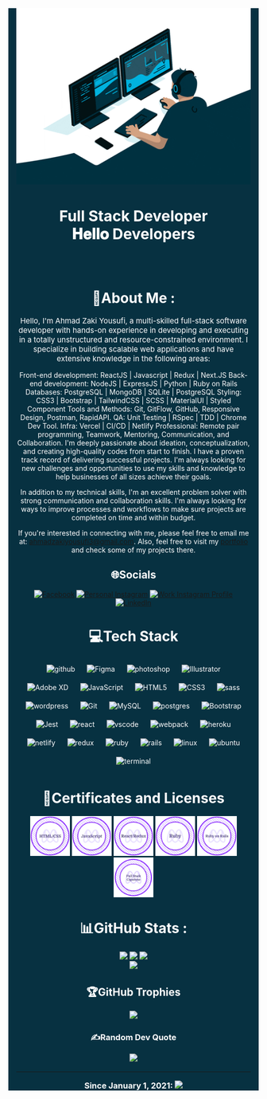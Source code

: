 <div align="center" style="padding:0 1rem; background-color:#073141; color:#fff;">
  <div id="pic" align="center">

   <img src="./images/blue-animated.gif">

  </div>

  <h1  style="color:#fff; font-size:30px;">
    Full Stack Developer
    <br>
    𝐇𝐞𝐥𝐥𝐨 Developers
  </h1>

  <br>
  <br>

  <h1 style="color:#fff;">💫About Me :</h1>

  <p style="color:#fff; font-size:15px;">Hello, I'm Ahmad Zaki Yousufi, a multi-skilled full-stack software developer with hands-on experience in developing and executing in a totally unstructured and resource-constrained environment. I specialize in building scalable web applications and have extensive knowledge in the following areas:

Front-end development: ReactJS | Javascript | Redux | Next.JS
Back-end development: NodeJS | ExpressJS | Python | Ruby on Rails
Databases: PostgreSQL | MongoDB | SQLite | PostgreSQL
Styling: CSS3 | Bootstrap | TailwindCSS | SCSS | MaterialUI | Styled Component
Tools and Methods: Git, GitFlow, GitHub, Responsive Design, Postman, RapidAPI.
QA: Unit Testing | RSpec | TDD | Chrome Dev Tool.
Infra: Vercel | CI/CD | Netlify
Professional: Remote pair programming, Teamwork, Mentoring, Communication, and Collaboration.
I'm deeply passionate about ideation, conceptualization, and creating high-quality codes from start to finish. I have a proven track record of delivering successful projects. I'm always looking for new challenges and opportunities to use my skills and knowledge to help businesses of all sizes achieve their goals.

In addition to my technical skills, I'm an excellent problem solver with strong communication and collaboration skills. I'm always looking for ways to improve processes and workflows to make sure projects are completed on time and within budget.

If you're interested in connecting with me, please feel free to email me at: ahmadzakiyousufi3@gmail.com.
Also, feel free to visit my [portfolio](https://zakiyousufi-portfolio.vercel.app/) and check some of my projects there.
  </p>

  <h2 style="color:#fff">🌐Socials</h2>

  [![Facebook](https://img.shields.io/badge/Facebook-%231877F2.svg?logo=Facebook&logoColor=white)](https://www.facebook.com/profile.php?id=100081811465925) 
  [![Personal Instagram](https://img.shields.io/badge/Instagram-%23E4405F.svg?logo=Instagram&logoColor=white)](https://https://www.instagram.com/ahmad_zaki_yousufi/) 
  [![Work Instagram Profile](https://img.shields.io/badge/Instagram-%23E4405F.svg?logo=Instagram&logoColor=white)](https://www.instagram.com/_tarah_graphics_/)
   [![LinkedIn](https://img.shields.io/badge/LinkedIn-%230077B5.svg?logo=linkedin&logoColor=white)](https://www.linkedin.com/in/ahmadzaki-yousufi-055214217/)


  <h1 style="color:#fff"> 💻Tech Stack </h1>
  <div>
  <img style="margin: 10px" src="https://skillicons.dev/icons?i=github" alt="github"  width="20px" height="20px" />
  <img style="margin: 10px" src="https://skillicons.dev/icons?i=figma" alt="Figma"  width="20px" /> 
  <img style="margin: 10px" src="https://skillicons.dev/icons?i=ps" alt="photoshop"  width="20px" /> 
  <img style="margin: 10px" src="https://skillicons.dev/icons?i=ai"  alt="Illustrator"  width="20px" />  
  <img style="margin: 10px" src="https://profilinator.rishav.dev/skills-assets/adobexd.png" alt="Adobe XD"  width="20px" />
  <img style="margin: 10px" src="https://skillicons.dev/icons?i=js" alt="JavaScript"  width="20px" /> 
  <img style="margin: 10px" src="https://skillicons.dev/icons?i=html" alt="HTML5"  width="20px" />  
  <img style="margin: 10px" src="https://skillicons.dev/icons?i=css" alt="CSS3"  width="20px" />
  <img style="margin: 10px" src="https://skillicons.dev/icons?i=sass" alt="sass"  width="20px" height="20px" />
  <img style="margin: 10px" src="https://skillicons.dev/icons?i=wordpress" alt="wordpress"  width="20px" /> 
  <img style="margin: 10px" src="https://skillicons.dev/icons?i=git" alt="Git"  width="20px" />  
  <img style="margin: 10px" src="https://skillicons.dev/icons?i=mysql" alt="MySQL"  width="20px" />  
  <img style="margin: 10px" src="https://skillicons.dev/icons?i=postgres" alt="postgres"  width="20px" />         
  <img style="margin: 10px" src="https://profilinator.rishav.dev/skills-assets/bootstrap-plain.svg" alt="Bootstrap"  width="20px" />  
  <img style="margin: 10px" src="https://skillicons.dev/icons?i=jest" alt="Jest"  width="20px" height="20px" />
  
  <img style="margin: 10px" src="https://skillicons.dev/icons?i=react" alt="react"  width="20px" height="20px" />
  <img style="margin: 10px" src="https://skillicons.dev/icons?i=vscode" alt="vscode"  width="20px" height="20px" />
  <img style="margin: 10px" src="https://skillicons.dev/icons?i=webpack" alt="webpack"  width="20px" height="20px" />
  <img style="margin: 10px" src="https://skillicons.dev/icons?i=heroku" alt="heroku"  width="20px" height="20px" />
  <img style="margin: 10px" src="https://skillicons.dev/icons?i=netlify" alt="netlify"  width="20px" height="20px" />
  <img style="margin: 10px" src="https://skillicons.dev/icons?i=redux" alt="redux"  width="20px" height="20px" />
  <img style="margin: 10px" src="https://skillicons.dev/icons?i=ruby" alt="ruby"  width="20px" height="20px" />
  <img style="margin: 10px" src="https://skillicons.dev/icons?i=rails" alt="rails"  width="20px" height="20px" />
  <img style="margin: 10px" src="https://skillicons.dev/icons?i=linux" alt="linux"  width="20px" height="20px" />
  <img style="margin: 10px" src="https://skillicons.dev/icons?i=ubuntu" alt="ubuntu"  width="20px" height="20px" />
  <img style="margin: 10px" src="https://skillicons.dev/icons?i=terminal" alt="terminal"  width="20px" height="20px" />
  </div>

  <h1 style="color:#fff;"> 📜Certificates and Licenses </h1>

  <div>
    <a href="https://www.credential.net/1a13e836-e9e5-4881-bea1-c1f7f5a87a84#gs.6bx475" target="_blank">
      <img src="./images/html.png" alt="html-css"  width="80">
    </a>
    <a href="https://www.credential.net/32fb1e92-745a-4dd0-9518-cd6ab53dd35c#gs.6bx5so" target="_blank">
      <img src="./images/javaScript.png" alt="html-css"  width="80">
    </a>
    <a href="https://www.credential.net/04abb1ed-b524-414d-a671-ec68e269acad#gs.6bxb03" target="_blank">
      <img src="./images/react.png" alt="html-css"  width="80">
    </a>
    <a href="https://www.credential.net/fb95a9d3-d304-4b63-b7d7-398fd546abc2#gs.6bxcck" target="_blank">
      <img src="./images/ruby.png" alt="html-css"  width="80">
    </a>
    <a href="https://www.credential.net/8290809b-8b48-4c64-b5e2-97650146d22e#gs.6bxd4s" target="_blank">
      <img src="./images/ror.png" alt="html-css"  width="80">
    </a>
    <a href="https://www.credential.net/7ce285a9-0dae-4791-8e1b-a362dbc64933#gs.6bxdd8" target="_blank">
      <img src="./images/fSwD.png" alt="html-css"  width="80">
    </a>
    
  </div>

  <h1 style="color:#fff"> 📊GitHub Stats : </h1>

  ![](https://activity-graph.herokuapp.com/graph?username=zakiyousufi&theme=redical&hide_border=true&area=true)
  ![](https://github-readme-stats.vercel.app/api?username=zakiyousufi&theme=radical&hide_border=false&include_all_commits=true&count_private=true)
  ![](https://github-readme-streak-stats.herokuapp.com/?user=zakiyousufi&theme=radical&hide_border=false)<br/>
  ![](https://github-readme-stats.vercel.app/api/top-langs/?username=zakiyousufi&theme=radical&hide_border=false&include_all_commits=true&count_private=true&layout=compact)

  <h2 style="color:#fff"> 🏆GitHub Trophies </h2>

  ![](https://github-profile-trophy.vercel.app/?username=zakiyousufi&theme=onedark&no-frame=false&no-bg=true&margin-w=4)

  <h3 style="color:#fff"> ✍️Random Dev Quote
  
  ![](https://quotes-github-readme.vercel.app/api?type=horizontal&theme=radical)

  ---
  Since January 1, 2021: [![](https://visitcount.itsvg.in/api?id=zakiyousufi&label=Profile%20Views&color=12&icon=7&pretty=true)](https://visitcount.itsvg.in)

</div>
